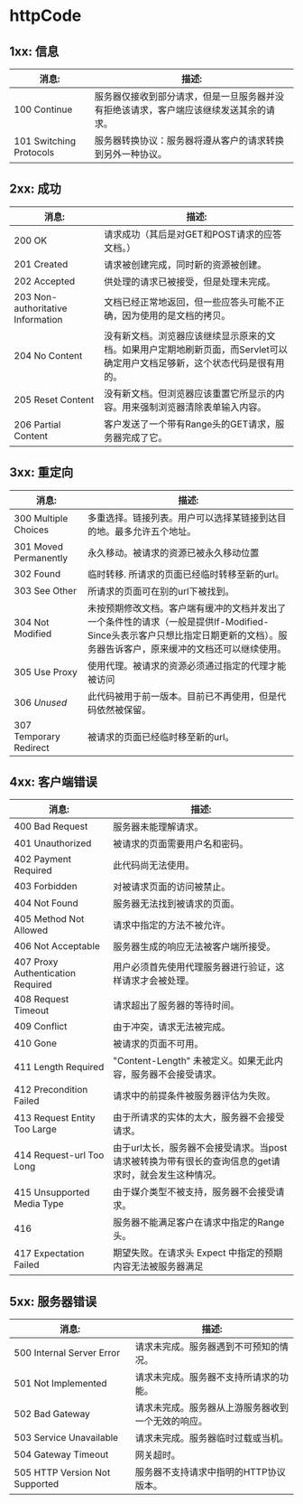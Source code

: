 # httpCode

## 1xx: 信息

| 消息:                     | 描述:                                      |
| ----------------------- | ---------------------------------------- |
| 100 Continue            | 服务器仅接收到部分请求，但是一旦服务器并没有拒绝该请求，客户端应该继续发送其余的请求。 |
| 101 Switching Protocols | 服务器转换协议：服务器将遵从客户的请求转换到另外一种协议。            |

## 2xx: 成功

| 消息:                               | 描述:                                      |
| --------------------------------- | ---------------------------------------- |
| 200 OK                            | 请求成功（其后是对GET和POST请求的应答文档。）               |
| 201 Created                       | 请求被创建完成，同时新的资源被创建。                       |
| 202 Accepted                      | 供处理的请求已被接受，但是处理未完成。                      |
| 203 Non-authoritative Information | 文档已经正常地返回，但一些应答头可能不正确，因为使用的是文档的拷贝。       |
| 204 No Content                    | 没有新文档。浏览器应该继续显示原来的文档。如果用户定期地刷新页面，而Servlet可以确定用户文档足够新，这个状态代码是很有用的。 |
| 205 Reset Content                 | 没有新文档。但浏览器应该重置它所显示的内容。用来强制浏览器清除表单输入内容。   |
| 206 Partial Content               | 客户发送了一个带有Range头的GET请求，服务器完成了它。           |

## 3xx: 重定向

| 消息:                    | 描述:                                      |
| ---------------------- | ---------------------------------------- |
| 300 Multiple Choices   | 多重选择。链接列表。用户可以选择某链接到达目的地。最多允许五个地址。       |
| 301 Moved Permanently  | 永久移动。被请求的资源已被永久移动位置                      |
| 302 Found              | 临时转移. 所请求的页面已经临时转移至新的url。                |
| 303 See Other          | 所请求的页面可在别的url下被找到。                       |
| 304 Not Modified       | 未按预期修改文档。客户端有缓冲的文档并发出了一个条件性的请求（一般是提供If-Modified-Since头表示客户只想比指定日期更新的文档）。服务器告诉客户，原来缓冲的文档还可以继续使用。 |
| 305 Use Proxy          | 使用代理。被请求的资源必须通过指定的代理才能被访问                |
| 306 *Unused*           | 此代码被用于前一版本。目前已不再使用，但是代码依然被保留。            |
| 307 Temporary Redirect | 被请求的页面已经临时移至新的url。                       |

## 4xx: 客户端错误

| 消息:                               | 描述:                                      |
| --------------------------------- | ---------------------------------------- |
| 400 Bad Request                   | 服务器未能理解请求。                               |
| 401 Unauthorized                  | 被请求的页面需要用户名和密码。                          |
| 402 Payment Required              | 此代码尚无法使用。                                |
| 403 Forbidden                     | 对被请求页面的访问被禁止。                            |
| 404 Not Found                     | 服务器无法找到被请求的页面。                           |
| 405 Method Not Allowed            | 请求中指定的方法不被允许。                            |
| 406 Not Acceptable                | 服务器生成的响应无法被客户端所接受。                       |
| 407 Proxy Authentication Required | 用户必须首先使用代理服务器进行验证，这样请求才会被处理。             |
| 408 Request Timeout               | 请求超出了服务器的等待时间。                           |
| 409 Conflict                      | 由于冲突，请求无法被完成。                            |
| 410 Gone                          | 被请求的页面不可用。                               |
| 411 Length Required               | "Content-Length" 未被定义。如果无此内容，服务器不会接受请求。  |
| 412 Precondition Failed           | 请求中的前提条件被服务器评估为失败。                       |
| 413 Request Entity Too Large      | 由于所请求的实体的太大，服务器不会接受请求。                   |
| 414 Request-url Too Long          | 由于url太长，服务器不会接受请求。当post请求被转换为带有很长的查询信息的get请求时，就会发生这种情况。 |
| 415 Unsupported Media Type        | 由于媒介类型不被支持，服务器不会接受请求。                    |
| 416                               | 服务器不能满足客户在请求中指定的Range头。                  |
| 417 Expectation Failed            | 期望失败。在请求头 Expect 中指定的预期内容无法被服务器满足        |

## 5xx: 服务器错误

| 消息:                            | 描述:                       |
| ------------------------------ | ------------------------- |
| 500 Internal Server Error      | 请求未完成。服务器遇到不可预知的情况。       |
| 501 Not Implemented            | 请求未完成。服务器不支持所请求的功能。       |
| 502 Bad Gateway                | 请求未完成。服务器从上游服务器收到一个无效的响应。 |
| 503 Service Unavailable        | 请求未完成。服务器临时过载或当机。         |
| 504 Gateway Timeout            | 网关超时。                     |
| 505 HTTP Version Not Supported | 服务器不支持请求中指明的HTTP协议版本。     |